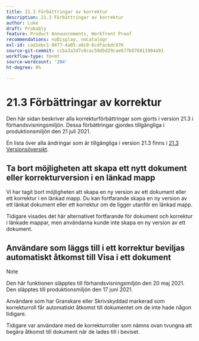 ```yaml
---
title: 21.3 Förbättringar av korrektur
description: 21.3 Förbättringar av korrektur
author: Luke
draft: Probably
feature: Product Announcements, Workfront Proof
recommendations: noDisplay, noCatalogr
exl-id: cad1ebc1-0477-4a05-a8c0-6cdfacbdc976
source-git-commit: ccba3a3d7c0cac50dbd29cae677b076811904a91
workflow-type: tm+mt
source-wordcount: '204'
ht-degree: 0%

---
```


# 21.3 Förbättringar av korrektur

Den här sidan beskriver alla korrekturförbättringar som gjorts i version 21.3 i förhandsvisningsmiljön. Dessa förbättringar gjordes tillgängliga i produktionsmiljön den 21 juli 2021.

En lista över alla ändringar som är tillgängliga i version 21.3 finns i [21.3 Versionsöversikt](../../../product-announcements/product-releases/21.3-release-activity/21-3-release-overview.md).

## Ta bort möjligheten att skapa ett nytt dokument eller korrekturversion i en länkad mapp

Vi har tagit bort möjligheten att skapa en ny version av ett dokument eller ett korrektur i en länkad mapp. Du kan fortfarande skapa en ny version av ett länkat dokument eller ett korrektur om de ligger utanför en länkad mapp.

Tidigare visades det här alternativet fortfarande för dokument och korrektur i länkade mappar, men användarna kunde inte skapa en ny version av ett dokument.

## Användare som läggs till i ett korrektur beviljas automatiskt åtkomst till Visa i ett dokument

>[!NOTE]
>
>Den här funktionen släpptes till förhandsvisningsmiljön den 20 maj 2021. Den släpptes till produktionsmiljön den 17 juni 2021.

Användare som har Granskare eller Skrivskyddad markerad som korrekturroll får automatiskt åtkomst till dokumentet om de inte hade någon tidigare.

Tidigare var användare med de korrekturroller som nämns ovan tvungna att begära åtkomst till dokument när de lades till i beviset.
